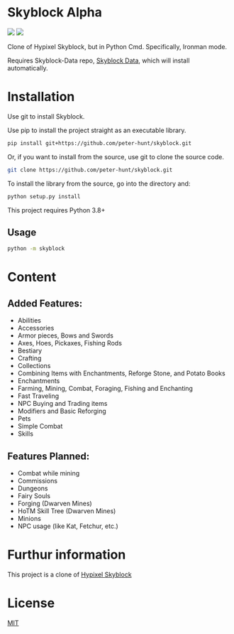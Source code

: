 # Skyblock Alpha
![](https://img.shields.io/github/repo-size/peter-hunt/skyblock)
![](https://img.shields.io/github/license/peter-hunt/skyblock)


Clone of Hypixel Skyblock, but in Python Cmd.
Specifically, Ironman mode.

Requires Skyblock-Data repo, [Skyblock Data](https://github.com/peter-hunt/skyblock-data), which will install automatically.

# Installation
Use git to install Skyblock.

Use pip to install the project straight as an executable library.

```bash
pip install git+https://github.com/peter-hunt/skyblock.git
```

Or, if you want to install from the source, use git to clone the source code.

```bash
git clone https://github.com/peter-hunt/skyblock.git
```

To install the library from the source, go into the directory and:

```bash
python setup.py install
```

This project requires Python 3.8+

## Usage
```bash
python -m skyblock
```

# Content
## Added Features:
* Abilities
* Accessories
* Armor pieces, Bows and Swords
* Axes, Hoes, Pickaxes, Fishing Rods
* Bestiary
* Crafting
* Collections
* Combining Items with Enchantments, Reforge Stone, and Potato Books
* Enchantments
* Farming, Mining, Combat, Foraging, Fishing and Enchanting
* Fast Traveling
* NPC Buying and Trading items
* Modifiers and Basic Reforging
* Pets
* Simple Combat
* Skills

## Features Planned:
* Combat while mining
* Commissions
* Dungeons
* Fairy Souls
* Forging (Dwarven Mines)
* HoTM Skill Tree (Dwarven Mines)
* Minions
* NPC usage (like Kat, Fetchur, etc.)

# Furthur information
This project is a clone of [Hypixel Skyblock](https://hypixel-skyblock.fandom.com/wiki/Hypixel_SkyBlock_Wiki)

# License
[MIT](LICENSE.txt)
